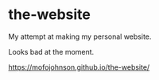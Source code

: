 # the-website
My attempt at making my personal website.

Looks bad at the moment.

https://mofojohnson.github.io/the-website/
